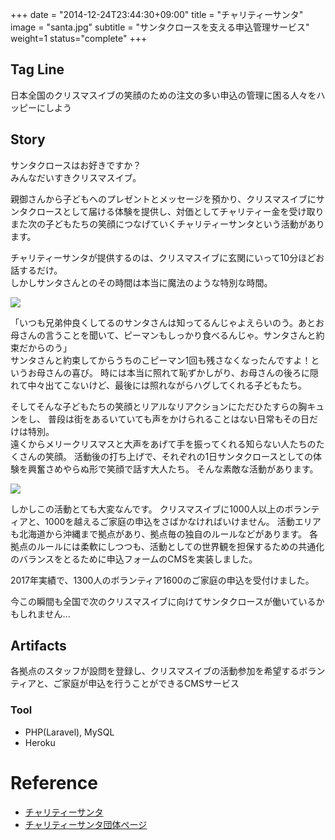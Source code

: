 +++
date = "2014-12-24T23:44:30+09:00"
title = "チャリティーサンタ"
image = "santa.jpg"
subtitle = "サンタクロースを支える申込管理サービス"
weight=1
status="complete"
+++

## Tag Line
日本全国のクリスマスイブの笑顔のための注文の多い申込の管理に困る人々をハッピーにしよう

## Story
サンタクロースはお好きですか？  
みんなだいすきクリスマスイブ。  

親御さんから子どもへのプレゼントとメッセージを預かり、クリスマスイブにサンタクロースとして届ける体験を提供し、対価としてチャリティー金を受け取りまた次の子どもたちの笑顔につなげていくチャリティーサンタという活動があります。

チャリティーサンタが提供するのは、クリスマスイブに玄関にいって10分ほどお話するだけ。  
しかしサンタさんとのその時間は本当に魔法のような特別な時間。

![](/img/projects/santa_brothers.jpg)

「いつも兄弟仲良くしてるのサンタさんは知ってるんじゃよえらいのう。あとお母さんの言うことを聞いて、ピーマンもしっかり食べるんじゃ。サンタさんと約束だからのう」  
サンタさんと約束してからうちのこピーマン1回も残さなくなったんですよ！というお母さんの喜び。
時には本当に照れて恥ずかしがり、お母さんの後ろに隠れて中々出てこないけど、最後には照れながらハグしてくれる子どもたち。

そしてそんな子どもたちの笑顔とリアルなリアクションにただひたすらの胸キュンをし、
普段は街をあるいていても声をかけられることはない日常もその日だけは特別。  
遠くからメリークリスマスと大声をあげて手を振ってくれる知らない人たちのたくさんの笑顔。
活動後の打ち上げで、それぞれの1日サンタクロースとしての体験を興奮さめやらぬ形で笑顔で話す大人たち。
そんな素敵な活動があります。

![](/img/projects/many_santa.jpg)

しかしこの活動とても大変なんです。
クリスマスイブに1000人以上のボランティアと、1000を越えるご家庭の申込をさばかなければいけません。
活動エリアも北海道から沖縄まで拠点があり、拠点毎の独自のルールなどがあります。
各拠点のルールには柔軟にしつつも、活動としての世界観を担保するための共通化のバランスをとるために申込フォームのCMSを実装しました。

2017年実績で、1300人のボランティア1600のご家庭の申込を受付けました。

今この瞬間も全国で次のクリスマスイブに向けてサンタクロースが働いているかもしれません...

## Artifacts
各拠点のスタッフが設問を登録し、クリスマスイブの活動参加を希望するボランティアと、ご家庭が申込を行うことができるCMSサービス

### Tool
- PHP(Laravel), MySQL
- Heroku

# Reference
- [チャリティーサンタ](http://www.charity-santa.com/)
- [チャリティーサンタ団体ページ](https://charity-santa.org/)

